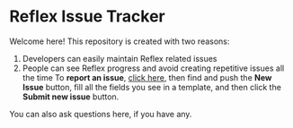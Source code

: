 # Reflex Issue Tracker
Welcome here! This repository is created with two reasons:
1. Developers can easily maintain Reflex related issues
2. People can see Reflex progress and avoid creating repetitive issues all the time
To **report an issue**, [click here](http://go.reflex.rip/bug "Click this label to open the Issue Tracker itself"), then find and push the **New Issue** button, fill all the fields you see in a template, and then click the **Submit new issue** button.

You can also ask questions here, if you have any.
